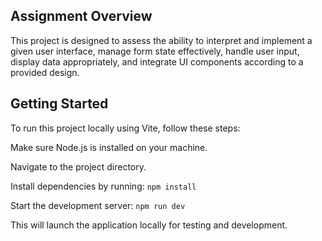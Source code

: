 ## Assignment Overview
This project is designed to assess the ability to interpret and implement a given user interface, manage form state effectively, handle user input, display data appropriately, and integrate UI components according to a provided design.

## Getting Started
To run this project locally using Vite, follow these steps:

Make sure Node.js is installed on your machine.

Navigate to the project directory.

Install dependencies by running:
`npm install`

Start the development server:
`npm run dev`

This will launch the application locally for testing and development.